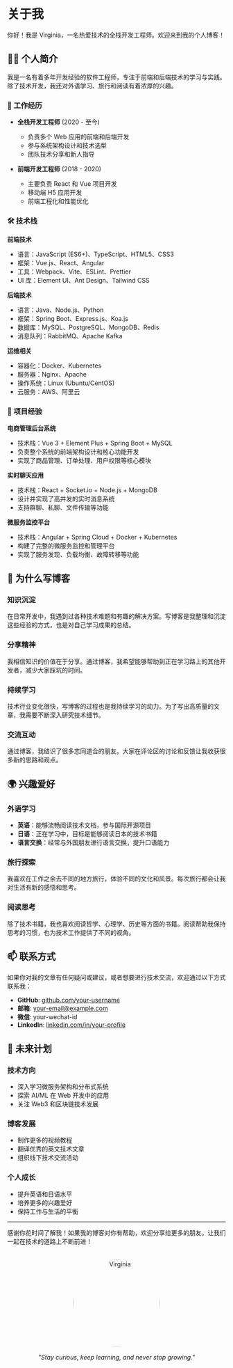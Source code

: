 # 关于我

你好！我是 Virginia，一名热爱技术的全栈开发工程师。欢迎来到我的个人博客！

## 🙋‍♀️ 个人简介

我是一名有着多年开发经验的软件工程师，专注于前端和后端技术的学习与实践。除了技术开发，我还对外语学习、旅行和阅读有着浓厚的兴趣。

### 💼 工作经历

- **全栈开发工程师** (2020 - 至今)

  - 负责多个 Web 应用的前端和后端开发
  - 参与系统架构设计和技术选型
  - 团队技术分享和新人指导

- **前端开发工程师** (2018 - 2020)
  - 主要负责 React 和 Vue 项目开发
  - 移动端 H5 应用开发
  - 前端工程化和性能优化

### 🛠️ 技术栈

**前端技术**

- 语言：JavaScript (ES6+)、TypeScript、HTML5、CSS3
- 框架：Vue.js、React、Angular
- 工具：Webpack、Vite、ESLint、Prettier
- UI 库：Element UI、Ant Design、Tailwind CSS

**后端技术**

- 语言：Java、Node.js、Python
- 框架：Spring Boot、Express.js、Koa.js
- 数据库：MySQL、PostgreSQL、MongoDB、Redis
- 消息队列：RabbitMQ、Apache Kafka

**运维相关**

- 容器化：Docker、Kubernetes
- 服务器：Nginx、Apache
- 操作系统：Linux (Ubuntu/CentOS)
- 云服务：AWS、阿里云

### 🌟 项目经验

**电商管理后台系统**

- 技术栈：Vue 3 + Element Plus + Spring Boot + MySQL
- 负责整个系统的前端架构设计和核心功能开发
- 实现了商品管理、订单处理、用户权限等核心模块

**实时聊天应用**

- 技术栈：React + Socket.io + Node.js + MongoDB
- 设计并实现了高并发的实时消息系统
- 支持群聊、私聊、文件传输等功能

**微服务监控平台**

- 技术栈：Angular + Spring Cloud + Docker + Kubernetes
- 构建了完整的微服务监控和管理平台
- 实现了服务发现、负载均衡、故障转移等功能

## 📝 为什么写博客

### 知识沉淀

在日常开发中，我遇到过各种技术难题和有趣的解决方案。写博客是我整理和沉淀这些经验的方式，也是对自己学习成果的总结。

### 分享精神

我相信知识的价值在于分享。通过博客，我希望能够帮助到正在学习路上的其他开发者，减少大家踩坑的时间。

### 持续学习

技术行业变化很快，写博客的过程也是我持续学习的动力。为了写出高质量的文章，我需要不断深入研究技术细节。

### 交流互动

通过博客，我结识了很多志同道合的朋友。大家在评论区的讨论和反馈让我收获很多新的思路和观点。

## 🌍 兴趣爱好

### 外语学习

- **英语**：能够流畅阅读技术文档，参与国际开源项目
- **日语**：正在学习中，目标是能够阅读日本的技术书籍
- **语言交换**：经常与外国朋友进行语言交换，提升口语能力

### 旅行探索

我喜欢在工作之余去不同的地方旅行，体验不同的文化和风景。每次旅行都会让我对生活有新的感悟和思考。

### 阅读思考

除了技术书籍，我也喜欢阅读哲学、心理学、历史等方面的书籍。阅读帮助我保持思考的习惯，也为技术工作提供了不同的视角。

## 📫 联系方式

如果你对我的文章有任何疑问或建议，或者想要进行技术交流，欢迎通过以下方式联系我：

- **GitHub**: [github.com/your-username](https://github.com/your-username)
- **邮箱**: your-email@example.com
- **微信**: your-wechat-id
- **LinkedIn**: [linkedin.com/in/your-profile](https://linkedin.com/in/your-profile)

## 🎯 未来计划

### 技术方向

- 深入学习微服务架构和分布式系统
- 探索 AI/ML 在 Web 开发中的应用
- 关注 Web3 和区块链技术发展

### 博客发展

- 制作更多的视频教程
- 翻译优秀的英文技术文章
- 组织线下技术交流活动

### 个人成长

- 提升英语和日语水平
- 培养更多的兴趣爱好
- 保持工作与生活的平衡

---

感谢你花时间了解我！如果我的博客对你有帮助，欢迎分享给更多的朋友。让我们一起在技术的道路上不断前进！

<div style="text-align: center; margin-top: 2rem;">
  <img src="/images/profile.jpg" alt="Virginia" style="width: 200px; height: 200px; border-radius: 50%; object-fit: cover;">
  <p style="margin-top: 1rem; font-style: italic; color: var(--vp-c-text-2);">
    "Stay curious, keep learning, and never stop growing."
  </p>
</div>
